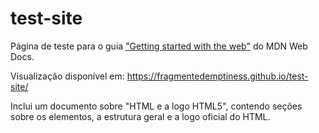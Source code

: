 # test-site
Página de teste para o guia ["Getting started with the web"](https://developer.mozilla.org/en-US/docs/Learn/Getting_started_with_the_web) do MDN Web Docs.

Visualização disponível em: https://fragmentedemptiness.github.io/test-site/

Inclui um documento sobre "HTML e a logo HTML5", contendo seções sobre os elementos, a estrutura geral e a logo oficial do HTML.
